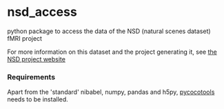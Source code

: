 # nsd_access
python package to access the data of the NSD (natural scenes dataset) fMRI project

For more information on this dataset and the project generating it, see [the NSD project website](http://naturalscenesdataset.org)


### Requirements

Apart from the 'standard' nibabel, numpy, pandas and h5py, [pycocotools](https://github.com/cocodataset/cocoapi) needs to be installed.